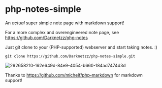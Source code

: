 # php-notes-simple
An *actual* super simple note page with markdown support!

For a more complex and overengineered note page, see https://github.com/Darknetzz/php-notes

Just git clone to your (PHP-supported) webserver and start taking notes. :)

```
git clone https://github.com/Darknetzz/php-notes-simple.git
```

![292658210-162e649d-84e9-4054-b660-184ad7474d3d](https://github.com/Darknetzz/php-notes-simple/assets/42413477/26e9dde9-7334-4cc1-93f2-4a8c994902e3)


Thanks to https://github.com/michelf/php-markdown for markdown support!
